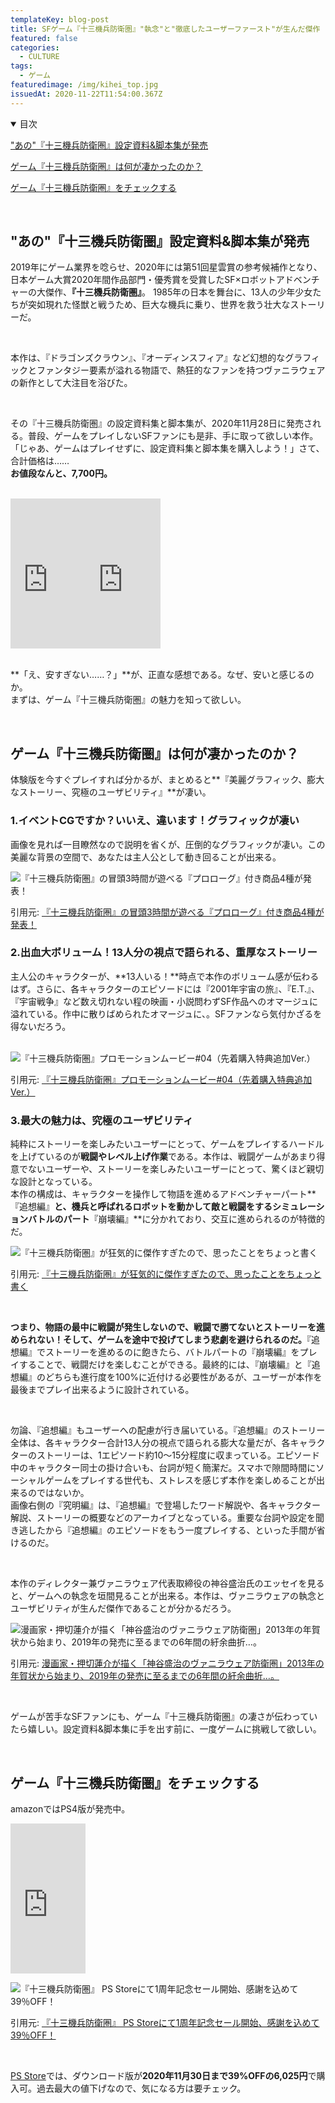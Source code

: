 ```yaml
---
templateKey: blog-post
title: SFゲーム『十三機兵防衛圏』"執念"と"徹底したユーザーファースト"が生んだ傑作　設定資料&脚本集が発売
featured: false
categories:
  - CULTURE
tags:
  - ゲーム
featuredimage: /img/kihei_top.jpg
issuedAt: 2020-11-22T11:54:00.367Z
---
```

<details open><summary>目次</summary>

["あの"『十三機兵防衛圏』設定資料&脚本集が発売](#kihei_sell)

[ゲーム『十三機兵防衛圏』は何が凄かったのか？](#what-kihei)

[ゲーム『十三機兵防衛圏』をチェックする](#check-kihei)

</details>

<br>

<div id="kihei_sell">

## "あの"『十三機兵防衛圏』設定資料&脚本集が発売

2019年にゲーム業界を唸らせ、2020年には第51回星雲賞の参考候補作となり、日本ゲーム大賞2020年間作品部門・優秀賞を受賞したSF×ロボットアドベンチャーの大傑作、**『十三機兵防衛圏』**。
1985年の日本を舞台に、13人の少年少女たちが突如現れた怪獣と戦うため、巨大な機兵に乗り、世界を救う壮大なストーリーだ。

<br>

本作は、『ドラゴンズクラウン』、『オーディンスフィア』など幻想的なグラフィックとファンタジー要素が溢れる物語で、熱狂的なファンを持つヴァニラウェアの新作として大注目を浴びた。

<br>

その『十三機兵防衛圏』の設定資料集と脚本集が、2020年11月28日に発売される。普段、ゲームをプレイしないSFファンにも是非、手に取って欲しい本作。「じゃあ、ゲームはプレイせずに、設定資料集と脚本集を購入しよう！」さて、合計価格は……<br>
**お値段なんと、7,700円。**<br><br>

<iframe style="width:120px;height:240px;" marginwidth="0" marginheight="0" scrolling="no" frameborder="0" src="https://rcm-fe.amazon-adsystem.com/e/cm?ref=qf_sp_asin_til&t=syfylab-22&m=amazon&o=9&p=8&l=as1&IS2=1&detail=1&asins=4047335088&linkId=f67c4852bd415ea53177e756028897f7&bc1=000000&lt1=_blank&fc1=333333&lc1=0066c0&bg1=ffffff&f=ifr">
    </iframe><iframe style="width:120px;height:240px;" marginwidth="0" marginheight="0" scrolling="no" frameborder="0" src="https://rcm-fe.amazon-adsystem.com/e/cm?ref=qf_sp_asin_til&t=syfylab-22&m=amazon&o=9&p=8&l=as1&IS2=1&detail=1&asins=4047334812&linkId=3f235a8554b75f6d9dc2ad48fe5e8efe&bc1=000000&lt1=_blank&fc1=333333&lc1=0066c0&bg1=ffffff&f=ifr">
    </iframe><br><br>

**「え、安すぎない……？」**が、正直な感想である。なぜ、安いと感じるのか。<br>まずは、ゲーム『十三機兵防衛圏』の魅力を知って欲しい。
<br>

</div>
<br>
<div id="what-kihei">


## ゲーム『十三機兵防衛圏』は何が凄かったのか？

体験版を今すぐプレイすれば分かるが、まとめると**『美麗グラフィック、膨大なストーリー、究極のユーザビリティ』**が凄い。

### 1.イベントCGですか？いいえ、違います！グラフィックが凄い

画像を見れば一目瞭然なので説明を省くが、圧倒的なグラフィックが凄い。この美麗な背景の空間で、あなたは主人公として動き回ることが出来る。

![『十三機兵防衛圏』の冒頭3時間が遊べる『プロローグ』付き商品4種が発表！](/img/kihei_01.jpg "『十三機兵防衛圏』の冒頭3時間が遊べる『プロローグ』付き商品4種が発表！")

引用元: [『十三機兵防衛圏』の冒頭3時間が遊べる『プロローグ』付き商品4種が発表！](https://jp.ign.com/jyusankiheiboueiken/32015/news/34)

### 2.出血大ボリューム！13人分の視点で語られる、重厚なストーリー

主人公のキャラクターが、**13人いる！**時点で本作のボリューム感が伝わるはず。さらに、各キャラクターのエピソードには『2001年宇宙の旅』、『E.T.』、『宇宙戦争』など数え切れない程の映画・小説問わずSF作品へのオマージュに溢れている。作中に散りばめられたオマージュに、。SFファンなら気付かざるを得ないだろう。<br><br>

![『十三機兵防衛圏』プロモーションムービー#04（先着購入特典追加Ver.）](/img/kihei_03.jpg "『十三機兵防衛圏』プロモーションムービー#04（先着購入特典追加Ver.）")

引用元: [『十三機兵防衛圏』プロモーションムービー#04（先着購入特典追加Ver.）](https://www.youtube.com/watch?v=oetmcUxDvA4)

### 3.最大の魅力は、究極のユーザビリティ

純粋にストーリーを楽しみたいユーザーにとって、ゲームをプレイするハードルを上げているのが**戦闘やレベル上げ作業**である。本作は、戦闘ゲームがあまり得意でないユーザーや、ストーリーを楽しみたいユーザーにとって、驚くほど親切な設計となっている。<br>本作の構成は、キャラクターを操作して物語を進めるアドベンチャーパート**『追想編』**と、機兵と呼ばれるロボットを動かして敵と戦闘をするシミュレーションバトルのパート**『崩壊編』**に分かれており、交互に進められるのが特徴的だ。

![『十三機兵防衛圏』が狂気的に傑作すぎたので、思ったことをちょっと書く](/img/kihei_02.jpg "『十三機兵防衛圏』が狂気的に傑作すぎたので、思ったことをちょっと書く")

引用元: [『十三機兵防衛圏』が狂気的に傑作すぎたので、思ったことをちょっと書く](https://news.denfaminicogamer.jp/kikakuthetower/200111a)

<br>

**つまり、物語の最中に戦闘が発生しないので、戦闘で勝てないとストーリーを進められない！そして、ゲームを途中で投げてしまう悲劇を避けられるのだ。**『追想編』でストーリーを進めるのに飽きたら、バトルパートの『崩壊編』をプレイすることで、戦闘だけを楽しむことができる。最終的には、『崩壊編』と『追想編』のどちらも進行度を100%に近付ける必要性があるが、ユーザーが本作を最後までプレイ出来るように設計されている。

<br>

勿論、『追想編』もユーザーへの配慮が行き届いている。『追想編』のストーリー全体は、各キャラクター合計13人分の視点で語られる膨大な量だが、各キャラクターのストーリーは、1エピソード約10～15分程度に収まっている。エピソード中のキャラクター同士の掛け合いも、台詞が短く簡潔だ。スマホで隙間時間にソーシャルゲームをプレイする世代も、ストレスを感じず本作を楽しめることが出来るのではないか。<br>
画像右側の『究明編』は、『追想編』で登場したワード解説や、各キャラクター解説、ストーリーの概要などのアーカイブとなっている。重要な台詞や設定を聞き逃したから『追想編』のエピソードをもう一度プレイする、といった手間が省けるのだ。

<br>

本作のディレクター兼ヴァニラウェア代表取締役の神谷盛治氏のエッセイを見ると、ゲームへの執念を垣間見ることが出来る。本作は、ヴァニラウェアの執念とユーザビリティが生んだ傑作であることが分かるだろう。

![漫画家・押切蓮介が描く「神谷盛治のヴァニラウェア防衛圏」2013年の年賀状から始まり、2019年の発売に至るまでの6年間の紆余曲折…。](/img/kihei_04.jpg "漫画家・押切蓮介が描く「神谷盛治のヴァニラウェア防衛圏」2013年の年賀状から始まり、2019年の発売に至るまでの6年間の紆余曲折…。")

引用元: [漫画家・押切蓮介が描く「神谷盛治のヴァニラウェア防衛圏」2013年の年賀状から始まり、2019年の発売に至るまでの6年間の紆余曲折…。](http://13sar.jp/comic/vol2/)

<br>

ゲームが苦手なSFファンにも、ゲーム『十三機兵防衛圏』の凄さが伝わっていたら嬉しい。設定資料&脚本集に手を出す前に、一度ゲームに挑戦して欲しい。



</div>
<br>
<div id="check-kihei">

## ゲーム『十三機兵防衛圏』をチェックする

amazonではPS4版が発売中。

<iframe style="width:120px;height:240px;" marginwidth="0" marginheight="0" scrolling="no" frameborder="0" src="https://rcm-fe.amazon-adsystem.com/e/cm?ref=qf_sp_asin_til&t=syfylab-22&m=amazon&o=9&p=8&l=as1&IS2=1&detail=1&asins=B07VHTKB8P&linkId=a8a6911b528415e319488cb3f25bf46c&bc1=000000&lt1=_blank&fc1=333333&lc1=0066c0&bg1=ffffff&f=ifr">
    </iframe>

![『十三機兵防衛圏』 PS Storeにて1周年記念セール開始、感謝を込めて39％OFF！](/img/kihei_05.jpg "『十三機兵防衛圏』 PS Storeにて1周年記念セール開始、感謝を込めて39％OFF！")

引用元: [『十三機兵防衛圏』 PS Storeにて1周年記念セール開始、感謝を込めて39％OFF！](https://www.atlus.co.jp/news/15044/)

<br>

[PS Store](https://store.playstation.com/ja-jp/product/JP0005-CUSA10602_00-13SAR00000000000)では、ダウンロード版が**2020年11月30日まで39%OFFの6,025円**で購入可。過去最大の値下げなので、気になる方は要チェック。

</div>
